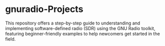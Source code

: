 # gnuradio-Projects
This repository offers a step-by-step guide to understanding and implementing software-defined radio (SDR) using the GNU Radio toolkit, featuring beginner-friendly examples to help newcomers get started in the field.
